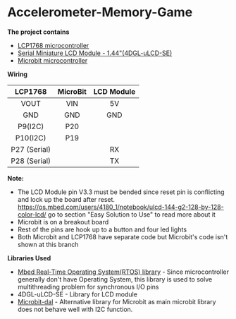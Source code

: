 # Accelerometer-Memory-Game

**The project contains**

* [LCP1768 microcontroller](https://os.mbed.com/platforms/mbed-LPC1768/)
* [Serial Miniature LCD Module - 1.44"(4DGL-uLCD-SE)](https://www.sparkfun.com/products/11377)
* [Microbit microcontroller](http://microbit.org/code/)

**Wiring**
  
| LCP1768       | MicroBit      | LCD Module    |
|:-------------:|:-------------:|:-------------:|
| VOUT          | VIN           | 5V            |
| GND           | GND           | GND           |
| P9(I2C)       | P20           |               |
| P10(I2C)      | P19           |               |
| P27 (Serial)  |               | RX            |
| P28 (Serial)  |               | TX            |


**Note:**
* The LCD Module pin V3.3 must be bended since reset pin is conflicting and lock up the board after reset. https://os.mbed.com/users/4180_1/notebook/ulcd-144-g2-128-by-128-color-lcd/ go to section "Easy Solution to Use" to read more about it
* Microbit is on a breakout board
* Rest of the pins are hook up to a button and four led lights
* Both Microbit and LCP1768 have separate code but Microbit's code isn't shown at this branch

**Libraries Used**
* [Mbed Real-Time Operating System(RTOS) library](https://os.mbed.com/docs/latest/reference/rtos.html) - Since microcontroller generally don't have Operating System, this library is used to solve multithreading problem for synchronous I/O pins
* 4DGL-uLCD-SE - Library for LCD module
* [Microbit-dal](https://github.com/lancaster-university/microbit-dal) - Alternative library for Microbit as main microbit library does not behave well with I2C function.
